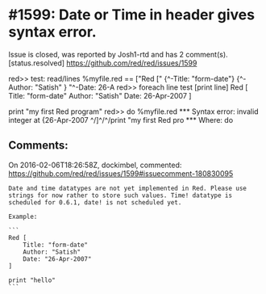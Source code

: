 
#1599: Date or Time in header gives syntax error.
================================================================================
Issue is closed, was reported by Josh1-rtd and has 2 comment(s).
[status.resolved]
<https://github.com/red/red/issues/1599>

red>> test: read/lines %myfile.red
== ["Red [" {^-Title: "form-date"} {^-Author: "Satish" } "^-Date: 26-A
red>> foreach line test [print line]
Red [
    Title: "form-date"
    Author: "Satish" 
    Date: 26-Apr-2007 
]

print "my first Red program"
red>> do %myfile.red
**\* Syntax error: invalid integer at {26-Apr-2007 ^/]^/^/print "my first Red pro
**\* Where: do



Comments:
--------------------------------------------------------------------------------

On 2016-02-06T18:26:58Z, dockimbel, commented:
<https://github.com/red/red/issues/1599#issuecomment-180830095>

    Date and time datatypes are not yet implemented in Red. Please use strings for now rather to store such values. Time! datatype is scheduled for 0.6.1, date! is not scheduled yet.
    
    Example:
    
    ```
    Red [
        Title: "form-date"
        Author: "Satish"
        Date: "26-Apr-2007"
    ]
    
    print "hello"
    ```

